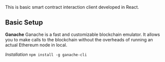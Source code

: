 This is basic smart contract interaction client developed in React. 


## Basic Setup 
  
  **Ganache**
  Ganache is a fast and customizable blockchain emulator. It allows you to make calls to the blockchain without the overheads     of running an actual Ethereum node in local.

  *Installation*
      ```
      npm install -g ganache-cli
      ```
    
    



